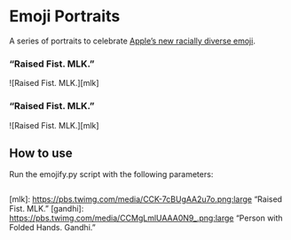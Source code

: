 # Emoji Portraits

A series of portraits to celebrate [Apple’s new racially diverse emoji](http://mashable.com/2015/02/26/diverse-emoji-explainer/).

### “Raised Fist. MLK.”

![Raised Fist. MLK.][mlk]

### “Raised Fist. MLK.”

![Raised Fist. MLK.][mlk]

## How to use

Run the emojify.py script with the following parameters:

``` ./emojify.py sourceImages/image.jpg output/emojiportrait.txt
```

[mlk]: https://pbs.twimg.com/media/CCK-7cBUgAA2u7o.png:large “Raised Fist. MLK.”
[gandhi]: https://pbs.twimg.com/media/CCMgLmlUAAA0N9_.png:large “Person with Folded Hands. Gandhi.”